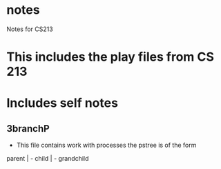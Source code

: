 # notes
Notes for CS213

# This includes the play files from CS 213 

# Includes self notes 
## 3branchP
  - This file contains work with processes the pstree is of the form 
  
  parent
        | - child
                | - grandchild 
                


